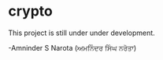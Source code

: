 crypto
======
This  project is still under under development.

-Amninder S Narota
(ਅਮਨਿੰਦਰ ਸਿੰਘ ਨਰੋਤਾ)
